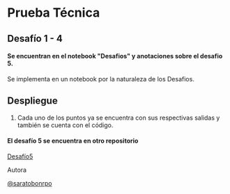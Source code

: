 
# Prueba Técnica

## Desafío 1 - 4 

#### Se encuentran en el notebook "Desafios" y anotaciones sobre el desafio 5.

Se implementa en un notebook por la naturaleza de los Desafios.


## Despliegue 

1. Cada uno de los puntos ya se encuentra con sus respectivas salidas y también se cuenta con el código.


#### El desafío 5 se encuentra en otro repositorio

[Desafío5](https://github.com/saratobonrpo/employees-d5.git)


Autora

[@saratobonrpo](https://github.com/saratobonrpo)